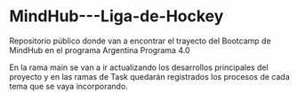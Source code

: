 # MindHub---Liga-de-Hockey
Repositorio público donde van a encontrar el trayecto del Bootcamp de MindHub en el programa Argentina Programa 4.0

En la rama main se van a ir actualizando los desarrollos principales del proyecto y en las ramas de Task quedarán registrados los
procesos de cada tema que se vaya incorporando.
